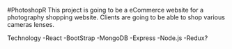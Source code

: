 #PhotoshopR
This project is going to be a eCommerce website for a photography shopping website. Clients are going to be able to shop various cameras lenses.

Technology
-React
-BootStrap
-MongoDB
-Express
-Node.js
-Redux?
